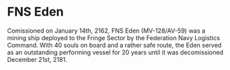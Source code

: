 ﻿---
status : 2
securityClass : 0
name : FNS Eden
---

# FNS Eden

Comissioned on January 14th, 2162, FNS Eden (MV-128/AV-59) was a mining ship deployed to the Fringe Sector by the Federation Navy Logistics Command. With 40 souls on board and a rather safe route, the Eden served as an outstanding performing vessel for 20 years until it was decomissioned December 21st, 2181.